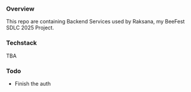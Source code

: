 ### Overview

This repo are containing Backend Services used by Raksana, my BeeFest SDLC 2025 Project.

### Techstack

TBA

### Todo

- Finish the auth
